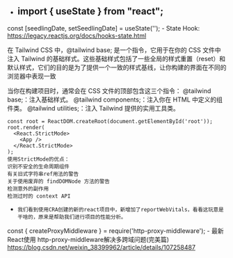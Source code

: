 - import { useState } from "react";
    - 

const [seedlingDate, setSeedlingDate] = useState('');
    - State Hook: https://legacy.reactjs.org/docs/hooks-state.html

在 Tailwind CSS 中，@tailwind base; 是一个指令，它用于在你的 CSS 文件中注入 Tailwind 的基础样式。这些基础样式包括了一些全局的样式重置（reset）和默认样式，它们的目的是为了提供一个一致的样式基线，让你构建的界面在不同的浏览器中表现一致

当你在构建项目时，通常会在 CSS 文件的顶部包含这三个指令：
@tailwind base;：注入基础样式。
@tailwind components;：注入你在 HTML 中定义的组件类。
@tailwind utilities;：注入 Tailwind 提供的实用工具类。

```
const root = ReactDOM.createRoot(document.getElementById('root'));
root.render(
  <React.StrictMode>
    <App />
  </React.StrictMode>
);
使用StrictMode的优点：
识别不安全的生命周期组件
有关旧式字符串ref用法的警告
关于使用废弃的 findDOMNode 方法的警告
检测意外的副作用
检测过时的 context API
```

- `我们看到使用CRA创建的新的react项目中，新增加了reportWebVitals，看看这玩意是干啥的，原来是帮助我们进行项目的性能分析。`


const { createProxyMiddleware } = require('http-proxy-middleware');
    - 最新React使用 http-proxy-middleware解决多跨域问题(完美篇)  https://blog.csdn.net/weixin_38399962/article/details/107258487


